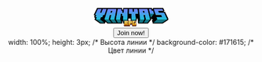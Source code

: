 <center><img src="minecraft_title.png" alt="Logo" class="center" width="30%" height="30%">
<center><button type="button" class="button">Join now!</button>
<head>
  <header>
    width: 100%;
    height: 3px; /* Высота линии */
    background-color: #171615; /* Цвет линии */
  </header>
</head>
